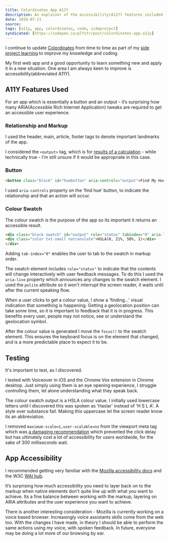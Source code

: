 ```yaml
---
title: Colordinates App A11Y
description: An explainer of the accessibility(A11Y) features included in Colordinates web app - an app that returns a colour value based on your geolocation
date: 2019-07-11
source: 
tags: [a11y, app, colordinates, code, sideproject]
syndicated: [https://codepen.io/plfstr/post/colordinates-app-a11y]
---
```

I continue to update [Colordinates](/blog/colordinates/) from time to time as part of my [side project learning](/blog/side-project-learning/) to improve my knowledge and coding.

My first web app and a good opportunity to learn something new and apply it in a new situation. One area I am always keen to improve is accessibility(abbreviated A11Y).
 
## A11Y Features Used

For an app which is essentially a button and an output - it’s surprising how many ARIA(Accessible Rich Internet Application) tweaks are required to get an accessible user experience.
 
### Relationship and Markup

I used the header, main, article, footer tags to denote important landmarks of the app.

I considered the `<output>` tag, which is for [results of a calculation](https://www.scottohara.me/blog/2019/07/10/the-output-element.html) - while technically true - I'm still unsure if it would be appropriate in this case.

### Button

```html
<button class="block" id="huebutton" aria-controls="output">Find My Hue</button>
```
 
I used `aria-controls` property on the ‘find hue’ button, to indicate the relationship and that an action will occur. 

### Colour Swatch

The colour swatch is the purpose of the app so its important it returns an accessible result.

```html
<div class="block swatch" id="output" role="status" tabindex="0" aria-label="Location Result" aria-live="polite" style="background-color: rgb(154, 101, 101);">
<div class="color txt-small notranslate">HSLA(0, 21%, 50%, 1)</div>
</div>
```

Adding `tab-index="0"` enables the user to tab to the swatch in markup order. 

The swatch element includes `role="status"` to indicate that the contents will change interactively with user feedback messages. To do this I used the `aria-live` property which announces any changes to the swatch element. I used the `polite` attribute so it won't interrupt the screen reader, it waits until after the current speaking flow.

When a user clicks to get a colour value, I show a ‘finding...’ visual indication that something is happening. Getting a geolocation position can take some time, so it is important to feedback that it is in progress. This benefits every user, people may not notice, see or understand the geolocation symbol.

After the colour value is generated I move the `focus()` to the swatch element. This ensures the keyboard focus is on the element that changed, and is a more predictable place to expect it to be.

## Testing
 
It's important to test, as I discovered.

I tested with Voiceover in iOS and the Chrome Vox extension in Chrome desktop. Just simply using them is an eye opening experience, I struggle controlling them, let alone understanding what they speak back.

The colour swatch output is a HSLA colour value. I initially used lowercase letters until I discovered this was spoken as 'Haslar' instead of 'H S L A'. A style over substance fail. Making this uppercase let the screen reader know its an abbreviation.

I removed `maximum-scale=1,user-scalable=no` from the viewport meta tag which was [a damaging recommendation](https://timkadlec.com/2013/11/avoiding-the-300ms-click-delay-accessibly/) which prevented the click delay but has ultimately cost a lot of accessibility for users worldwide, for the sake of 300 milliseconds wait.
 
## App Accessibility

I recommended getting very familiar with the [Mozilla accessibility docs](https://developer.mozilla.org/en-US/docs/Web/Accessibility) and the W3C [WAI hub](https://www.w3.org/WAI/).

It’s surprising how much accessibility you need to layer back on to the markup when native elements don't quite line up with what you want to achieve. Its a fine balance between working with the markup, layering on ARIA attributes and the user experience you want to achieve.
 
There is another interesting consideration - Mozilla is currently working on a voice based browser. Increasingly voice assistants skills come from the web too. With the changes I have made, in theory I should be able to perform the same actions using my voice, with spoken feedback. In future, everyone may be doing a lot more of our browsing by ear. 